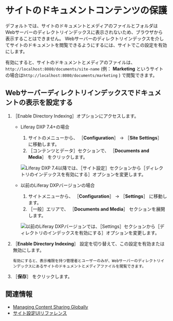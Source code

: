 # サイトのドキュメントコンテンツの保護

デフォルトでは、サイトのドキュメントとメディアのファイルとフォルダはWebサーバーのディレクトリインデックスに表示されないため、ブラウザから表示することはできません。 Webサーバーのディレクトリインデックスを介してサイトのドキュメントを閲覧できるようにするには、サイトでこの設定を有効にします。

有効にすると、サイトのドキュメントとメディアのファイルは、 `http://localhost:8080/documents/site-name` (例： **Marketing** というサイトの場合は`http://localhost:8080/documents/marketing` ) で閲覧できます。

<a name="configuring-document-visibility-in-the-web-server-directory-index" />

## Webサーバーディレクトリインデックスでドキュメントの表示を設定する

1. ［Enable Directory Indexing］オプションにアクセスします。

    - Liferay DXP 7.4+の場合

      1. サイトのメニューから、 ［**Configuration**］ &rarr; ［**Site Settings**］ に移動します。
      1. ［コンテンツとデータ］セクションで、 ［**Documents and Media**］ をクリックします。

       ![Liferay DXP 7.4以降では、［サイト設定］セクションから［ディレクトリのインデックスを有効にする］オプションを変更します。](./securing-site-documents-content/images/02.png)

   - 以前のLiferay DXPバージョンの場合

      1. サイトメニューから、 ［**Configuration**］ &rarr; ［**Settings**］ に移動します。
      1. ［一般］エリアで、 ［**Documents and Media**］ セクションを展開します。

       ![以前のLiferay DXPバージョンでは、［Settings］セクションから［ディレクトリのインデックスを有効にする］オプションを変更します。](./securing-site-documents-content/images/01.png)

1. ［**Enable Directory Indexing**］ 設定を切り替えて、この設定を有効または無効にします。

    ```{important}
    有効にすると、表示権限を持つ管理者とユーザーのみが、Webサーバーのディレクトリインデックスにあるサイトのドキュメントとメディアファイルを閲覧できます。
    ```

1. ［**保存**］ をクリックします。

<a name="related-information" />

## 関連情報

- [Managing Content Sharing Globally](./managing-content-sharing-across-sites.md)
- [サイト設定UIリファレンス](../site-settings-ui-reference.md)
